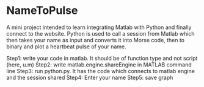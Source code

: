 # NameToPulse
A mini project intended to learn integrating Matlab with Python and finally connect to the website. Python is used to call a session from Matlab which then takes your name as input and converts it into Morse code, then to binary and plot a heartbeat pulse of your name.

Step1: write your code in matlab. It should be of function type and not script (here, u.m)
Step2: write matlab.engine.shareEngine in MATLAB command line
Step3: run python.py. It has the code which connects to matlab engine and the session shared
Step4: Enter your name
Step5: save graph
